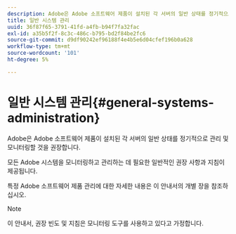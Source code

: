 ```yaml
---
description: Adobe은 Adobe 소프트웨어 제품이 설치된 각 서버의 일반 상태를 정기적으로 관리 및 모니터링할 것을 권장합니다.
title: 일반 시스템 관리
uuid: 36f87f65-3791-41fd-a4fb-b94f7fa32fac
exl-id: a35b5f2f-8c3c-486c-b795-bd2f84be2fc6
source-git-commit: d9df90242ef96188f4e4b5e6d04cfef196b0a628
workflow-type: tm+mt
source-wordcount: '101'
ht-degree: 5%

---
```


# 일반 시스템 관리{#general-systems-administration}

Adobe은 Adobe 소프트웨어 제품이 설치된 각 서버의 일반 상태를 정기적으로 관리 및 모니터링할 것을 권장합니다.

모든 Adobe 시스템을 모니터링하고 관리하는 데 필요한 일반적인 권장 사항과 지침이 제공됩니다.

특정 Adobe 소프트웨어 제품 관리에 대한 자세한 내용은 이 안내서의 개별 장을 참조하십시오.

>[!NOTE]
>
>이 안내서, 권장 빈도 및 지침은 모니터링 도구를 사용하고 있다고 가정합니다.
